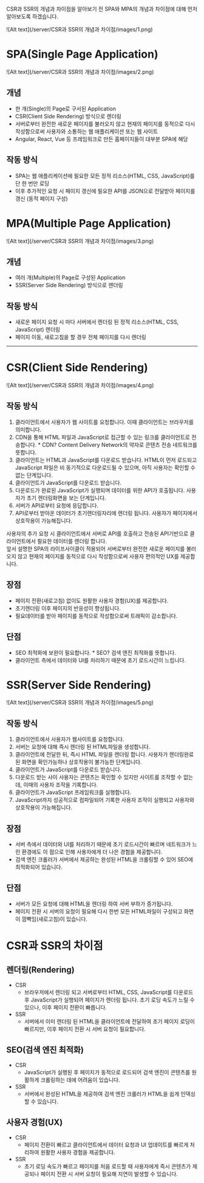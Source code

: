 CSR과 SSR의 개념과 차이점을 알아보기 전 SPA와 MPA의 개념과 차이점에 대해 먼저 알아보도록 하겠습니다.

![Alt text](/server/CSR과 SSR의 개념과 차이점/images/1.png)

# SPA(Single Page Application)

![Alt text](/server/CSR과 SSR의 개념과 차이점/images/2.png)

## 개념

- 한 개(Single)의 Page로 구서된 Application
- CSR(Client Side Rendering) 방식으로 렌더링
- 서버로부터 완전한 새로운 페이지를 불러오지 않고 현재의 페이지를 동적으로 다시 작성함으로써 사용자와 소통하는 웹 애플리케이션 또는 웹 사이트
- Angular, React, Vue 등 프레임워크로 만든 홈페이지들이 대부분 SPA에 해당

## 작동 방식

- SPA는 웹 애플리케이션에 필요한 모든 정적 리소스(HTML, CSS, JavaScript)를 단 한 번만 로딩
- 이후 추가적인 요청 시 페이지 갱신에 필요한 API를 JSON으로 전달받아 페이지를 갱신 (동적 페이지 구성)

# MPA(Multiple Page Application)

![Alt text](/server/CSR과 SSR의 개념과 차이점/images/3.png)

## 개념

- 여러 개(Multiple)의 Page로 구성된 Application
- SSR(Server Side Rendering) 방식으로 렌더링

## 작동 방식

- 새로운 페이지 요청 시 마다 서버에서 렌더링 된 정적 리소스(HTML, CSS, JavaScript) 렌더링
- 페이지 이동, 새로고침을 할 경우 전체 페이지를 다시 렌더링

---

# CSR(Client Side Rendering)

![Alt text](/server/CSR과 SSR의 개념과 차이점/images/4.png)

## 작동 방식

1. 클라이언트에서 사용자가 웹 사이트를 요청합니다. 이때 클라이언트는 브라우저를 의미합니다.
2. CDN을 통해 HTML 파일과 JavaScript로 접근할 수 있는 링크를 클라이언트로 전송합니다. * CDN? Content Delivery Network의 약자로 콘텐츠 전송 네트워크를 뜻합니다.
3. 클라이언트는 HTML과 JavaScript를 다운로드 받습니다. HTML이 먼저 로드되고 JavaScript 파일은 비 동기적으로 다운로드될 수 있으며, 아직 사용자는 확인할 수 없는 단계입니다.
4. 클라이언트가 JavaScript를 다운로드 받습니다.
5. 다운로드가 완료된 JavaScript가 실행되며 데이터를 위한 API가 호출됩니다. 사용자가 초기 렌더링화면을 보는 단계입니다.
6. 서버가 API로부터 요청에 응답합니다.
7. API로부터 받아온 데이터가 초기렌더링자리에 렌더링 됩니다. 사용자가 페이지에서 상호작용이 가능해집니다.

사용자의 추가 요청 시 클라이언트에서 서버로 API를 호출하고 전송된 API기반으로 클라이언트에서 필요한 데이터를 렌더링 합니다.   
앞서 설명한 SPA의 라이프사이클이 적용되어 서버로부터 완전한 새로운 페이지를 불러오지 않고 현재의 페이지를 동적으로 다시 작성함으로써 사용자 편의적인 UX를 제공합니다.

## 장점

- 페이지 전환(새로고침) 없이도 원활한 사용자 경험(UX)를 제공합니다.
- 초기렌더링 이후 페이지의 반응성이 향상됩니다.
- 필요데이터를 받아 페이지를 동적으로 작성함으로써 트래픽이 감소합니다.

## 단점

- SEO 최적화에 보완이 필요합니다. * SEO? 검색 엔진 최적화를 뜻합니다.
- 클라이언트 측에서 데이터와 UI를 처리하기 때문에 초기 로드시간이 느립니다.

# SSR(Server Side Rendering)

![Alt text](/server/CSR과 SSR의 개념과 차이점/images/5.png)

## 작동 방식

1. 클라이언트에서 사용자가 웹사이트를 요청합니다.
2. 서버는 요청에 대해 즉시 렌더링 된 HTML파일을 생성합니다.
3. 클라이언트에 전달한 뒤, 즉시 HTML 파일을 렌더링 합니다. 사용자가 렌더링완료된 화면을 확인가능하나 상호작용이 불가능한 단계입니다.
4. 클라이언트가 JavaScript를 다운로드 받습니다.
5. 다운로드 받는 사이 사용자는 콘텐츠는 확인할 수 있지만 사이트를 조작할 수 없는데, 이때의 사용자 조작을 기록합니다.
6. 클라이언트가 JavaScript 프레임워크를 실행합니다.
7. JavaScript까지 성공적으로 컴파일되어 기록한 사용자 조작이 실행되고 사용자와 상호작용이 가능해집니다.

## 장점

- 서버 측에서 데이터와 UI를 처리하기 때문에 초기 로드시간이 빠르며 네트워크가 느린 환경에도 이 점으로 인해 사용자에게 더 나은 경험을 제공합니다.
- 검색 엔진 크롤러가 서버에서 제공하는 완성된 HTML을 크롤링할 수 있어 SEO에 최적화되어 있습니다.

## 단점

- 서버가 모든 요청에 대해 HTML을 렌더링 하여 서버 부하가 증가됩니다.
- 페이지 전환 시 서버의 요청이 필요해 다시 한번 모든 HTML파일이 구성되고 화면이 깜빡임(새로고침)이 있습니다.

# CSR과 SSR의 차이점

## 렌더링(Rendering)

- CSR
    - 브라우저에서 렌더링 되고 서버로부터 HTML, CSS, JavaScript를 다운로드 후 JavaScript가 실행되어 페이지가 렌더링 됩니다. 초기 로딩 속도가 느릴 수 있으나, 이후 페이지 전환이
      빠릅니다.
- SSR
    - 서버에서 이미 렌더링 된 HTML을 클라이언트에 전달하여 초기 페이지 로딩이 빠르지만, 이후 페이지 전환 시 서버 요청이 필요합니다.

## SEO(검색 엔진 최적화)

- CSR
    - JavaScript가 실행된 후 페이지가 동적으로 로드되어 검색 엔진이 콘텐츠를 원활하게 크롤링하는 데에 어려움이 있습니다.
- SSR
    - 서버에서 완성된 HTML을 제공하여 검색 엔진 크롤러가 HTML을 쉽게 인덱싱할 수 있습니다.

## 사용자 경험(UX)

- CSR
    - 페이지 전환이 빠르고 클라이언트에서 데이터 요청과 UI 업데이트를 빠르게 처리하여 원활한 사용자 경험을 제공합니다.
- SSR
    - 초기 로딩 속도가 빠르고 페이지를 처음 로드할 때 사용자에게 즉시 콘텐츠가 제공되나 페이지 전환 시 서버 요청이 필요해 지연이 발생할 수 있습니다.
